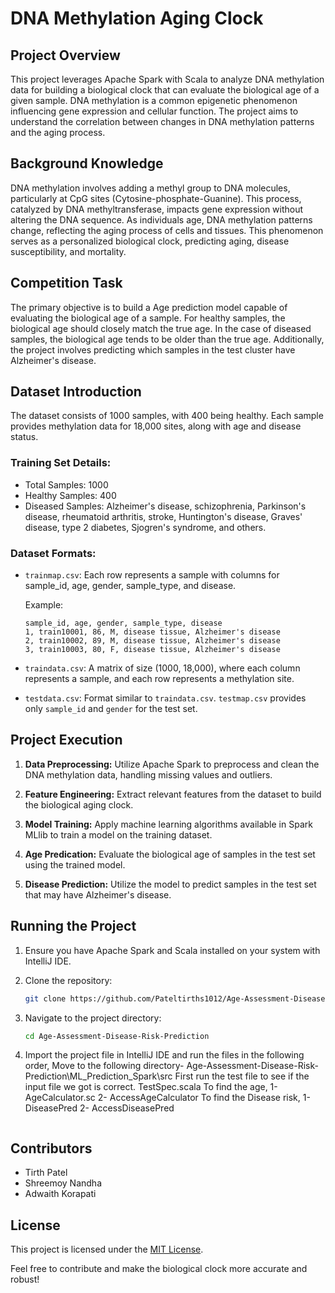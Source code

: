 # DNA Methylation Aging Clock

## Project Overview

This project leverages Apache Spark with Scala to analyze DNA methylation data for building a biological clock that can evaluate the biological age of a given sample. DNA methylation is a common epigenetic phenomenon influencing gene expression and cellular function. The project aims to understand the correlation between changes in DNA methylation patterns and the aging process.

## Background Knowledge

DNA methylation involves adding a methyl group to DNA molecules, particularly at CpG sites (Cytosine-phosphate-Guanine). This process, catalyzed by DNA methyltransferase, impacts gene expression without altering the DNA sequence. As individuals age, DNA methylation patterns change, reflecting the aging process of cells and tissues. This phenomenon serves as a personalized biological clock, predicting aging, disease susceptibility, and mortality.

## Competition Task

The primary objective is to build a Age prediction model capable of evaluating the biological age of a sample. For healthy samples, the biological age should closely match the true age. In the case of diseased samples, the biological age tends to be older than the true age. Additionally, the project involves predicting which samples in the test cluster have Alzheimer's disease.

## Dataset Introduction

The dataset consists of 1000 samples, with 400 being healthy. Each sample provides methylation data for 18,000 sites, along with age and disease status. 

### Training Set Details:

- Total Samples: 1000
- Healthy Samples: 400
- Diseased Samples: Alzheimer's disease, schizophrenia, Parkinson's disease, rheumatoid arthritis, stroke, Huntington's disease, Graves' disease, type 2 diabetes, Sjogren's syndrome, and others.

### Dataset Formats:

- `trainmap.csv`: Each row represents a sample with columns for sample_id, age, gender, sample_type, and disease.
  
  Example:
  ```csv
  sample_id, age, gender, sample_type, disease
  1, train10001, 86, M, disease tissue, Alzheimer's disease
  2, train10002, 89, M, disease tissue, Alzheimer's disease
  3, train10003, 80, F, disease tissue, Alzheimer's disease
  ```

- `traindata.csv`: A matrix of size (1000, 18,000), where each column represents a sample, and each row represents a methylation site.

- `testdata.csv`: Format similar to `traindata.csv`. `testmap.csv` provides only `sample_id` and `gender` for the test set.

## Project Execution

1. **Data Preprocessing:** Utilize Apache Spark to preprocess and clean the DNA methylation data, handling missing values and outliers.

2. **Feature Engineering:** Extract relevant features from the dataset to build the biological aging clock.

3. **Model Training:** Apply machine learning algorithms available in Spark MLlib to train a model on the training dataset.

4. **Age Predication:** Evaluate the biological age of samples in the test set using the trained model.

5. **Disease Prediction:** Utilize the model to predict samples in the test set that may have Alzheimer's disease.

## Running the Project

1. Ensure you have Apache Spark and Scala installed on your system with IntelliJ IDE.

2. Clone the repository:
   ```bash
   git clone https://github.com/Pateltirths1012/Age-Assessment-Disease-Risk-Prediction
   ```

3. Navigate to the project directory:
   ```bash
   cd Age-Assessment-Disease-Risk-Prediction
   ```

4. Import the project file in IntelliJ IDE and run the files in the following order,
	Move to the following directory- Age-Assessment-Disease-Risk-Prediction\ML_Prediction_Spark\src
	First run the test file to see if the input file we got is correct.
	TestSpec.scala
	To find the age,
	1- AgeCalculator.sc
	2- AccessAgeCalculator
	To find the Disease risk,
	1- DiseasePred
	2- AccessDiseasePred
	
	
   ```

## Contributors

- Tirth Patel
- Shreemoy Nandha
- Adwaith Korapati

## License

This project is licensed under the [MIT License](LICENSE).

Feel free to contribute and make the biological clock more accurate and robust!